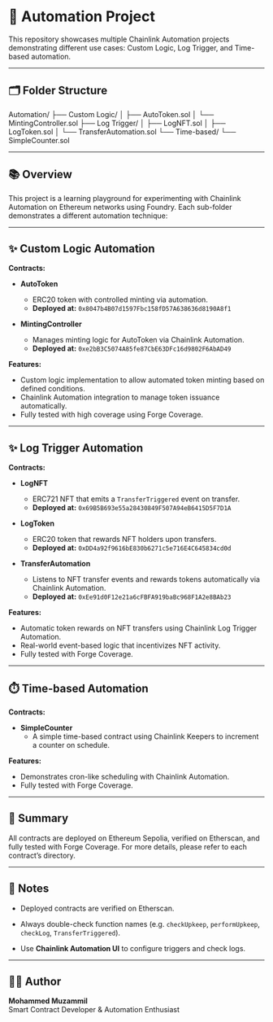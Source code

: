 # 🚀 Automation Project

This repository showcases multiple Chainlink Automation projects demonstrating different use cases: Custom Logic, Log Trigger, and Time-based automation.

---

## 🗂️ Folder Structure
Automation/
├── Custom Logic/
│   ├── AutoToken.sol
│   └── MintingController.sol
├── Log Trigger/
│   ├── LogNFT.sol
│   ├── LogToken.sol
│   └── TransferAutomation.sol
└── Time-based/
    └── SimpleCounter.sol


---

## 📚 Overview
This project is a learning playground for experimenting with Chainlink Automation on Ethereum networks using Foundry. Each sub-folder demonstrates a different automation technique:

---


## ✨ Custom Logic Automation

**Contracts:**

- **AutoToken**
  - ERC20 token with controlled minting via automation.
  - **Deployed at:** `0x8047b4B07d1597Fbc158fD57A638636d8190A8f1`

- **MintingController**
  - Manages minting logic for AutoToken via Chainlink Automation.
  - **Deployed at:** `0xe2bB3C5074A85fe87CbE63DFc16d9802F6AbAD49`

**Features:**
- Custom logic implementation to allow automated token minting based on defined conditions.
- Chainlink Automation integration to manage token issuance automatically.
- Fully tested with high coverage using Forge Coverage.

---

## ✨ Log Trigger Automation

**Contracts:**

- **LogNFT**
  - ERC721 NFT that emits a `TransferTriggered` event on transfer.
  - **Deployed at:** `0x69B5B693e55a28430849F507A94eB6415D5F7D1A`

- **LogToken**
  - ERC20 token that rewards NFT holders upon transfers.
  - **Deployed at:** `0xDD4a92f9616bE830b6271c5e716E4C645834cd0d`

- **TransferAutomation**
  - Listens to NFT transfer events and rewards tokens automatically via Chainlink Automation.
  - **Deployed at:** `0xEe91d0F12e21a6cFBFA919baBc968F1A2e8BAb23`

**Features:**
- Automatic token rewards on NFT transfers using Chainlink Log Trigger Automation.
- Real-world event-based logic that incentivizes NFT activity.
- Fully tested with Forge Coverage.

---

## ⏱️ Time-based Automation

**Contracts:**

- **SimpleCounter**
  - A simple time-based contract using Chainlink Keepers to increment a counter on schedule.

**Features:**
- Demonstrates cron-like scheduling with Chainlink Automation.
- Fully tested with Forge Coverage.

---

## 🔗 Summary

All contracts are deployed on Ethereum Sepolia, verified on Etherscan, and fully tested with Forge Coverage. For more details, please refer to each contract’s directory.

---

## 📌 Notes
 - Deployed contracts are verified on Etherscan.

 - Always double-check function names (e.g. `checkUpkeep`, `performUpkeep`, `checkLog`, `TransferTriggered`).

- Use **Chainlink Automation UI** to configure triggers and check logs.

---

## 👨‍💻 Author

**Mohammed Muzammil**  
Smart Contract Developer & Automation Enthusiast
